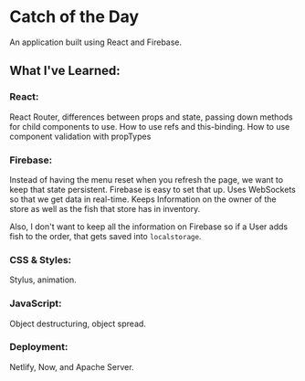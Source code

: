 # Catch of the Day
An application built using React and Firebase.

## What I've Learned:
### React:
React Router, differences between props and state, passing down methods for child components to use. How to use refs and this-binding. How to use component validation with propTypes
### Firebase:
Instead of having the menu reset when you refresh the page, we want to keep that state persistent. Firebase is easy to set that up. Uses WebSockets so that we get data in real-time. Keeps Information on the owner of the store as well as the fish that store has in inventory.

Also, I don't want to keep all the information on Firebase so if a User adds fish to the order, that gets saved into `localstorage`.
### CSS & Styles:
Stylus, animation. 
### JavaScript:
Object destructuring, object spread.
### Deployment:
Netlify, Now, and Apache Server.